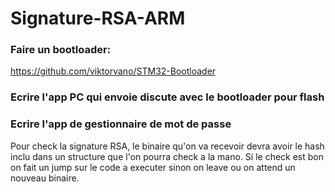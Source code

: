 # Signature-RSA-ARM

### Faire un bootloader:
https://github.com/viktorvano/STM32-Bootloader

### Ecrire l'app PC qui envoie discute avec le bootloader pour flash

### Ecrire l'app de gestionnaire de mot de passe

Pour check la signature RSA, le binaire qu'on va recevoir devra avoir le hash inclu dans un structure que l'on pourra check a la mano. Si le check est bon on fait un jump sur le code a executer sinon on leave ou on attend un nouveau binaire.
